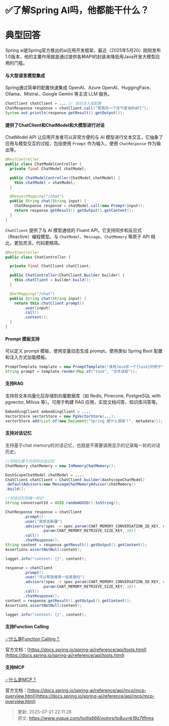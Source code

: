 # ✅了解Spring AI吗，他都能干什么？

# 典型回答


Spring ai是Spring官方推出的ai应用开发框架，最近（2025年5月20）刚刚发布1.0版本，他的主要作用就是通过提供各种API的封装来降低用Java开发大模型应用的门槛。



#### **与大型语言模型集成**
Spring通过简单的配置快速集成 OpenAI、Azure OpenAI、HuggingFace、Ollama、Mistral、Google Gemini 等主流 LLM 服务。



```java
ChatClient chatClient = ... // 自动注入或配置
ChatResponse response = chatClient.call("帮我写一个天气查询的API");
System.out.println(response.getResult().getOutput());
```



#### 提供了ChatClient和ChatModel和大模型进行对话


ChatModel API 让应用开发者可以非常方便的与 AI 模型进行文本交互，它抽象了应用与模型交互的过程，包括使用 `Prompt` 作为输入，使用 `ChatResponse` 作为输出等。



```java
@RestController
public class ChatModelController {
  private final ChatModel chatModel;

  public ChatModelController(ChatModel chatModel) {
    this.chatModel = chatModel;
  }

  @RequestMapping("/chat")
  public String chat(String input) {
    ChatResponse response = chatModel.call(new Prompt(input));
    return response.getResult().getOutput().getContent();
  }
}
```



`ChatClient` 提供了与 AI 模型通信的 Fluent API，它支持同步和反应式（Reactive）编程模型。与 `ChatModel`、`Message`、`ChatMemory` 等原子 API 相比，更加灵活，代码更精简。



```java
@RestController
public class ChatController {

  private final ChatClient chatClient;

  public ChatController(ChatClient.Builder builder) {
    this.chatClient = builder.build();
  }

  @GetMapping("/chat")
  public String chat(String input) {
    return this.chatClient.prompt()
        .user(input)
        .call()
        .content();
  }
}
```



#### **Prompt 模板支持**
可以定义 prompt 模板，使用变量动态生成 prompt。使用类似 Spring Boot 配置和注入方式加载模板。



```java
PromptTemplate template = new PromptTemplate("请用Java写一个{task}的例子");
String prompt = template.render(Map.of("task", "文件读取"));
```



#### **支持RAG**
支持将文本向量化后存储到向量数据库（如 Redis, Pinecone, PostgreSQL with pgvector, Milvus 等）。可用于构建 RAG 应用，实现文档问答、知识库问答等。

```java
EmbeddingClient embeddingClient = ...;
VectorStore vectorStore = new PgVectorStore(...);
vectorStore.add(List.of(new Document("Spring 是什么框架？", metadata)));
```



#### 支持对话记忆


<font style="color:rgb(53, 56, 65);">支持基于chat memory的对话记忆，也就是不需要调用显示的记录每一轮的对话历史。</font>

<font style="color:rgb(53, 56, 65);"></font>

```java
//初始化基于内存的对话记忆
ChatMemory chatMemory = new InMemoryChatMemory();

DashScopeChatModel chatModel = ...;
ChatClient chatClient = ChatClient.builder(dashscopeChatModel)
.defaultAdvisors(new MessageChatMemoryAdvisor(chatMemory))
.build();

//对话记忆的唯一标识
String conversantId = UUID.randomUUID().toString();

ChatResponse response = chatClient
        .prompt()
        .user("我想去新疆")
        .advisors(spec -> spec.param(CHAT_MEMORY_CONVERSATION_ID_KEY, conversantId)
                .param(CHAT_MEMORY_RETRIEVE_SIZE_KEY, 10))
        .call()
        .chatResponse();
String content = response.getResult().getOutput().getContent();
Assertions.assertNotNull(content);

logger.info("content: {}", content);

response = chatClient
        .prompt()
        .user("可以帮我推荐一些美食吗")
        .advisors(spec -> spec.param(CHAT_MEMORY_CONVERSATION_ID_KEY, conversantId)
                .param(CHAT_MEMORY_RETRIEVE_SIZE_KEY, 10))
        .call()
        .chatResponse();
content = response.getResult().getOutput().getContent();
Assertions.assertNotNull(content);

logger.info("content: {}", content);
```

<font style="color:rgb(53, 56, 65);"></font>

<font style="color:rgb(53, 56, 65);"></font>



#### **支持Function Calling**


[✅什么是Function Calling？](https://www.yuque.com/hollis666/oolnrs/evlxyxnnbsnibpnn)



官方文档：[https://docs.spring.io/spring-ai/reference/api/tools.html](https://docs.spring.io/spring-ai/reference/api/tools.html)



#### 支持MCP


[✅什么是MCP？](https://www.yuque.com/hollis666/oolnrs/klg5hggdi82kc813)



官方文档：[https://docs.spring.io/spring-ai/reference/api/mcp/mcp-overview.html](https://docs.spring.io/spring-ai/reference/api/mcp/mcp-overview.html)





> 更新: 2025-07-21 22:11:28  
> 原文: <https://www.yuque.com/hollis666/oolnrs/to8uvnk19z7tfhms>